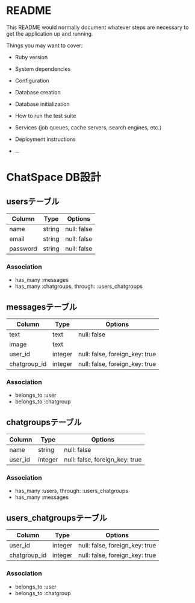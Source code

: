 # README

This README would normally document whatever steps are necessary to get the
application up and running.

Things you may want to cover:

* Ruby version

* System dependencies

* Configuration

* Database creation

* Database initialization

* How to run the test suite

* Services (job queues, cache servers, search engines, etc.)

* Deployment instructions

* ...

# ChatSpace DB設計
## usersテーブル
|Column|Type|Options|
|------|----|-------|
|name|string|null: false|
|email|string|null: false|
|password|string|null: false|

### Association
- has_many :messages
- has_many :chatgroups, through:  :users_chatgroups

## messagesテーブル
|Column|Type|Options|
|------|----|-------|
|text|text|null: false|
|image|text||
|user_id|integer|null: false, foreign_key: true|
|chatgroup_id|integer|null: false, foreign_key: true|

### Association
- belongs_to :user
- belongs_to :chatgroup

## chatgroupsテーブル
|Column|Type|Options|
|------|----|-------|
|name|string|null: false|
|user_id|integer|null: false, foreign_key: true|

### Association
- has_many :users,  through:  :users_chatgroups
- has_many  :messages

## users_chatgroupsテーブル
|Column|Type|Options|
|------|----|-------|
|user_id|integer|null: false, foreign_key: true|
|chatgroup_id|integer|null: false, foreign_key: true|

### Association
- belongs_to :user
- belongs_to :chatgroup
